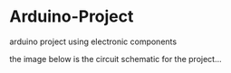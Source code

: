 # Arduino-Project
arduino project using electronic components 

the image below is the circuit schematic for the project...

